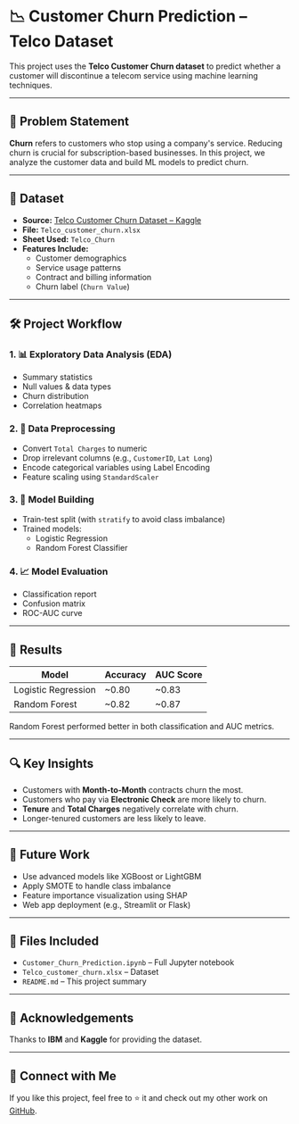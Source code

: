 # 📉 Customer Churn Prediction – Telco Dataset

This project uses the **Telco Customer Churn dataset** to predict whether a customer will discontinue a telecom service using machine learning techniques.

---

## 🧠 Problem Statement

**Churn** refers to customers who stop using a company's service. Reducing churn is crucial for subscription-based businesses. In this project, we analyze the customer data and build ML models to predict churn.

---

## 📂 Dataset

- **Source:** [Telco Customer Churn Dataset – Kaggle](https://www.kaggle.com/datasets)
- **File:** `Telco_customer_churn.xlsx`
- **Sheet Used:** `Telco_Churn`
- **Features Include:**
  - Customer demographics
  - Service usage patterns
  - Contract and billing information
  - Churn label (`Churn Value`)

---

## 🛠️ Project Workflow

### 1. 📊 Exploratory Data Analysis (EDA)
- Summary statistics
- Null values & data types
- Churn distribution
- Correlation heatmaps

### 2. 🧹 Data Preprocessing
- Convert `Total Charges` to numeric
- Drop irrelevant columns (e.g., `CustomerID`, `Lat Long`)
- Encode categorical variables using Label Encoding
- Feature scaling using `StandardScaler`

### 3. 🤖 Model Building
- Train-test split (with `stratify` to avoid class imbalance)
- Trained models:
  - Logistic Regression
  - Random Forest Classifier

### 4. 📈 Model Evaluation
- Classification report
- Confusion matrix
- ROC-AUC curve

---

## 📌 Results

| Model               | Accuracy | AUC Score |
|--------------------|----------|-----------|
| Logistic Regression| ~0.80    | ~0.83     |
| Random Forest       | ~0.82    | ~0.87     |

Random Forest performed better in both classification and AUC metrics.

---

## 🔍 Key Insights

- Customers with **Month-to-Month** contracts churn the most.
- Customers who pay via **Electronic Check** are more likely to churn.
- **Tenure** and **Total Charges** negatively correlate with churn.
- Longer-tenured customers are less likely to leave.

---

## 🧠 Future Work

- Use advanced models like XGBoost or LightGBM
- Apply SMOTE to handle class imbalance
- Feature importance visualization using SHAP
- Web app deployment (e.g., Streamlit or Flask)

---

## 📒 Files Included

- `Customer_Churn_Prediction.ipynb` – Full Jupyter notebook
- `Telco_customer_churn.xlsx` – Dataset
- `README.md` – This project summary

---

## 🙌 Acknowledgements

Thanks to **IBM** and **Kaggle** for providing the dataset.

---

## 🔗 Connect with Me

If you like this project, feel free to ⭐ it and check out my other work on [GitHub](https://github.com/vaishnav-DA).

